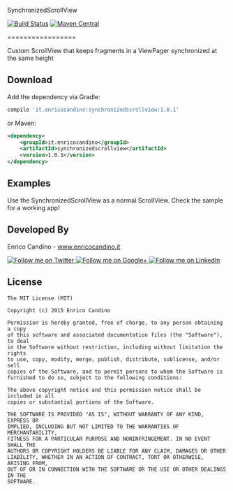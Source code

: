 SynchronizedScrollView 

[![Build Status](https://travis-ci.org/enrichman/SynchronizedScrollView.svg?branch=master)](https://travis-ci.org/enrichman/SynchronizedScrollView)
[![Maven Central](https://maven-badges.herokuapp.com/maven-central/it.enricocandino/synchronizedscrollview/badge.svg)](https://maven-badges.herokuapp.com/maven-central/it.enricocandino/synchronizedscrollview)

=================

Custom ScrollView that keeps fragments in a ViewPager synchronized at the same height


Download
--------

Add the dependency via Gradle:
```groovy
compile 'it.enricocandino:synchronizedscrollview:1.0.1'
```
or Maven:
```xml
<dependency>
    <groupId>it.enricocandino</groupId>
    <artifactId>synchronizedscrollview</artifactId>
    <version>1.0.1</version>
</dependency>
```

Examples
--------

Use the SynchronizedScrollView as a normal ScrollView.
Check the sample for a working app!

Developed By
--------

Enrico Candino - www.enricocandino.it

<a href="https://twitter.com/enrichmann">
  <img alt="Follow me on Twitter"
       src="http://icons.iconarchive.com/icons/danleech/simple/96/twitter-icon.png" />
</a>
<a href="https://plus.google.com/+EnricoCandino">
  <img alt="Follow me on Google+"
       src="http://icons.iconarchive.com/icons/danleech/simple/96/google-plus-icon.png" />
</a>
<a href="https://it.linkedin.com/in/enrico-candino-78995553">
  <img alt="Follow me on LinkedIn"
       src="http://icons.iconarchive.com/icons/danleech/simple/96/linkedin-icon.png" />
</a>


License
--------

    The MIT License (MIT)
    
    Copyright (c) 2015 Enrico Candino
    
    Permission is hereby granted, free of charge, to any person obtaining a copy
    of this software and associated documentation files (the "Software"), to deal
    in the Software without restriction, including without limitation the rights
    to use, copy, modify, merge, publish, distribute, sublicense, and/or sell
    copies of the Software, and to permit persons to whom the Software is
    furnished to do so, subject to the following conditions:
    
    The above copyright notice and this permission notice shall be included in all
    copies or substantial portions of the Software.
    
    THE SOFTWARE IS PROVIDED "AS IS", WITHOUT WARRANTY OF ANY KIND, EXPRESS OR
    IMPLIED, INCLUDING BUT NOT LIMITED TO THE WARRANTIES OF MERCHANTABILITY,
    FITNESS FOR A PARTICULAR PURPOSE AND NONINFRINGEMENT. IN NO EVENT SHALL THE
    AUTHORS OR COPYRIGHT HOLDERS BE LIABLE FOR ANY CLAIM, DAMAGES OR OTHER
    LIABILITY, WHETHER IN AN ACTION OF CONTRACT, TORT OR OTHERWISE, ARISING FROM,
    OUT OF OR IN CONNECTION WITH THE SOFTWARE OR THE USE OR OTHER DEALINGS IN THE
    SOFTWARE.

